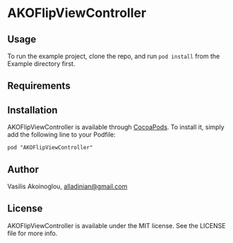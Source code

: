 # AKOFlipViewController

## Usage

To run the example project, clone the repo, and run `pod install` from the Example directory first.

## Requirements

## Installation

AKOFlipViewController is available through [CocoaPods](http://cocoapods.org). To install
it, simply add the following line to your Podfile:

    pod "AKOFlipViewController"

## Author

Vasilis Akoinoglou, alladinian@gmail.com

## License

AKOFlipViewController is available under the MIT license. See the LICENSE file for more info.

